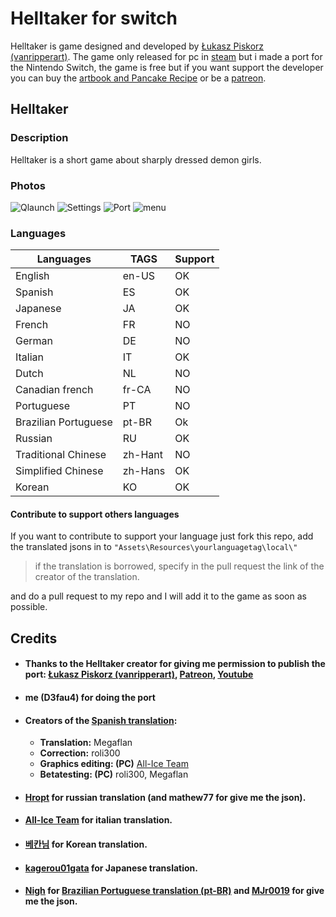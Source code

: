 # Helltaker for switch
Helltaker is game designed and developed by [Łukasz Piskorz (vanripperart)](https://twitter.com/vanripperart).
The game only released for pc in [steam](https://store.steampowered.com/app/1289310/Helltaker/) but i made a port for the Nintendo Switch, the game is free but if you want support the developer you can buy the [artbook and Pancake Recipe](https://store.steampowered.com/app/1298590/Helltaker_Artbook__Pancake_Recipe/) or be a [patreon](https://www.patreon.com/vanripper).
## Helltaker
### Description
Helltaker is a short game about sharply dressed demon girls.
### Photos
![Qlaunch](https://media.discordapp.net/attachments/519986961382113283/724541444169400372/ZfQ7.jpg)
![Settings](https://media.discordapp.net/attachments/519986961382113283/724541445339349042/G8rl.jpg)
![Port](https://media.discordapp.net/attachments/519986961382113283/724541446715342858/AZMR.jpg)
![menu](https://media.discordapp.net/attachments/519986961382113283/724541442143420466/DZxX.jpg)
### Languages
| Languages | TAGS | Support |
| -- | -- | -- |
| English | en-US | OK |
| Spanish | ES | OK |
| Japanese | JA | OK |
| French| FR | NO |
| German | DE | NO |
| Italian | IT | OK |
| Dutch | NL | NO |
| Canadian french | fr-CA | NO |
| Portuguese | PT | NO |
| Brazilian Portuguese | pt-BR | Ok |
| Russian | RU | OK |
| Traditional Chinese | zh-Hant | NO |
| Simplified Chinese | zh-Hans | OK |
| Korean | KO | OK |

#### Contribute to support others languages
If you want to contribute to support your language just fork this repo, add the translated jsons in to `"Assets\Resources\yourlanguagetag\local\"` 

> if the translation is borrowed, specify in the pull request the link of the creator of the translation.

and do a pull request to my repo and I will add it to the game as soon as possible.

## Credits

* #### Thanks to the Helltaker creator for giving me permission to publish the port: [Łukasz Piskorz (vanripperart)](https://twitter.com/vanripperart), [Patreon](https://www.patreon.com/vanripper), [Youtube](https://www.youtube.com/user/vanripper17)
* #### me (D3fau4) for doing the port
* #### Creators of the [Spanish translation](https://tradusquare.es/ficha.php?helltaker):
	* **Translation:** Megaflan
	* **Correction:** roli300
	* **Graphics editing: (PC)** [All-Ice Team](https://alliceteam.altervista.org/)
	* **Betatesting: (PC)** roli300, Megaflan
* #### [Hropt](https://vgtimes.ru/games/helltaker/files/russianizers/22778-rusifikator-ot-hropt-.html) for russian translation (and mathew77 for give me the json).
* #### [All-Ice Team](https://alliceteam.altervista.org/) for italian translation.
* #### [베칸님](https://tgd.kr/naseongkim/40914696) for Korean translation.
* #### [kagerou01gata](https://steamcommunity.com/app/1289310/discussions/1/4666237625647679747/) for Japanese translation.
* #### [Nigh](https://steamcommunity.com/id/Niiigh) for [Brazilian Portuguese translation (pt-BR)](https://niigh.itch.io/helltaker-pt-br) and [MJr0019](https://github.com/MJr0019) for give me the json.